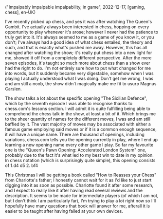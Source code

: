 ("Impalpably impalpable impalpability, in game", 2022-12-17, [gaming, chess], en-UK)

<span class="lettrine">I</span>'ve recently picked up chess, and yes it was after watching The Queen's Gambit. I've actually always been interested in chess, hopping on every opportunity to play whenever it's arose; however I never had the patience to truly get into it. It's always seemed to me as a game of you know it, or you don't; I've always had a good idea of what chess entailed, the theory and such, and that is exactly what's pushed me away. However, this has all changed after watching the show; it's really put chess into a new light for me, showed it off from a completely different perspective. After the mere seven episodes, it's taught so much more about chess than a show ever had the right to do. I'm not entirely sure how to put what changed for me into words, but it suddenly became very digestable, somehow when I was playing I actually understood what I was doing. Don't get me wrong, I was and am still a noob, the show didn't magically make me fit to usurp Magnus Carslen.

The show talks a lot about the specific opening "The Sicilian Defence", which by the seventh episode I was able to recognise thanks to chess.com's lessons section. I will admit it is quite fulfilling being able to comprehend the chess talk in the show, at least a bit of it. Which brings me to the sheer quantity of names for the different moves, I was and am still baffled by it. The vast majority of moves may be associated with either a famous game employing said moves or if it is a common enough sequence, it will have a unique name. There are thousand of openings, including variations, chess.com tells you the opening currently in play, where I end up learning a new opening name every other game I play. So far my favourite one is the "Queen's Pawn Opening: Accelerated London System" one, probably due to the fact it's what led to my best win to date in my opinion. In chess notation (which is surprisingly quite simple), this opening consists of 1.d4 d5 2. bf4

This Christmas I will be getting a book called "How to Reasses your Chess" from Charlotte's father; I honestly cannot wait for it as I'd like to just start digging into it as soon as possible. Charlotte found it after some research, and I expect to really like it after having read several reviews and the description. It seems to be made for intermediate players (of which I am not, but I don't think I am particularly far), I'm trying to play a lot right now so I'll hopefully have many questions that book will answer for me, afterall it is easier to be taught after having failed at your own devices.